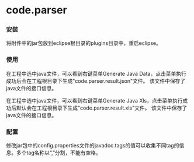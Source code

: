 # code.parser

### 安装
将附件中的jar包放到eclipse根目录的plugins目录中，重启eclipse。

### 使用
在工程中选中java文件，可以看到右键菜单Generate Java Data，点击菜单执行成功后会在工程根目录下生成"code.parser.result.json"文件。
该文件中保存了java文件的接口信息。

在工程中选中java文件，可以看到右键菜单Generate Java Xls，点击菜单执行成功后默认会在工程根目录下生成"code.parser.result.xls"文件。
该文件中保存了java文件的接口信息。

### 配置
修改jar包中的config.properties文件的javadoc.tags的值可以收集不同tag的信息。多个tag名称以“,”分割，不能有空格。



